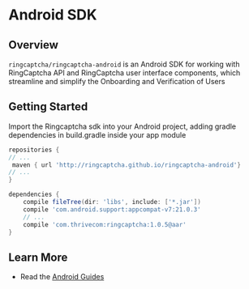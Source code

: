 # Android SDK

## Overview

`ringcaptcha/ringcaptcha-android` is an Android SDK for working with RingCaptcha API and RingCaptcha user interface components, which streamline and simplify the Onboarding and Verification of Users

## Getting Started

Import the Ringcaptcha sdk into your Android project, adding gradle dependencies in build.gradle inside your app module
```gradle
repositories {
// ...
 maven { url 'http://ringcaptcha.github.io/ringcaptcha-android'}
// ...
}

dependencies {
    compile fileTree(dir: 'libs', include: ['*.jar'])
    compile 'com.android.support:appcompat-v7:21.0.3'
    // ...
    compile 'com.thrivecom:ringcaptcha:1.0.5@aar'
}
```

## Learn More
- Read the [Android Guides](https://my.ringcaptcha.com/docs/android)
